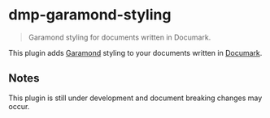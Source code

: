 # dmp-garamond-styling

> Garamond styling for documents written in Documark.

This plugin adds [Garamond](http://en.wikipedia.org/wiki/Garamond) styling to your documents written in [Documark](http://documark.io/).

## Notes
This plugin is still under development and document breaking changes may occur.
